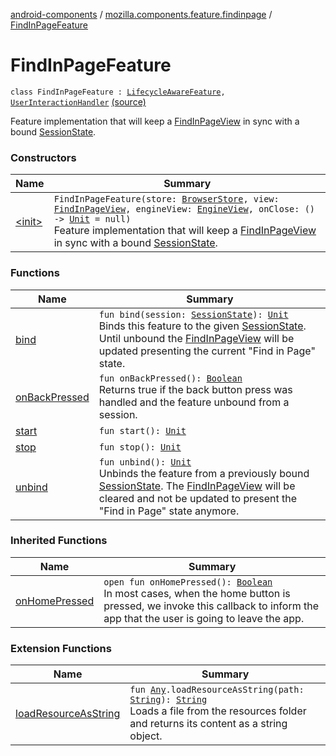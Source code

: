 [android-components](../../index.md) / [mozilla.components.feature.findinpage](../index.md) / [FindInPageFeature](./index.md)

# FindInPageFeature

`class FindInPageFeature : `[`LifecycleAwareFeature`](../../mozilla.components.support.base.feature/-lifecycle-aware-feature/index.md)`, `[`UserInteractionHandler`](../../mozilla.components.support.base.feature/-user-interaction-handler/index.md) [(source)](https://github.com/mozilla-mobile/android-components/blob/master/components/feature/findinpage/src/main/java/mozilla/components/feature/findinpage/FindInPageFeature.kt#L20)

Feature implementation that will keep a [FindInPageView](../../mozilla.components.feature.findinpage.view/-find-in-page-view/index.md) in sync with a bound [SessionState](../../mozilla.components.browser.state.state/-session-state/index.md).

### Constructors

| Name | Summary |
|---|---|
| [&lt;init&gt;](-init-.md) | `FindInPageFeature(store: `[`BrowserStore`](../../mozilla.components.browser.state.store/-browser-store/index.md)`, view: `[`FindInPageView`](../../mozilla.components.feature.findinpage.view/-find-in-page-view/index.md)`, engineView: `[`EngineView`](../../mozilla.components.concept.engine/-engine-view/index.md)`, onClose: () -> `[`Unit`](https://kotlinlang.org/api/latest/jvm/stdlib/kotlin/-unit/index.html)` = null)`<br>Feature implementation that will keep a [FindInPageView](../../mozilla.components.feature.findinpage.view/-find-in-page-view/index.md) in sync with a bound [SessionState](../../mozilla.components.browser.state.state/-session-state/index.md). |

### Functions

| Name | Summary |
|---|---|
| [bind](bind.md) | `fun bind(session: `[`SessionState`](../../mozilla.components.browser.state.state/-session-state/index.md)`): `[`Unit`](https://kotlinlang.org/api/latest/jvm/stdlib/kotlin/-unit/index.html)<br>Binds this feature to the given [SessionState](../../mozilla.components.browser.state.state/-session-state/index.md). Until unbound the [FindInPageView](../../mozilla.components.feature.findinpage.view/-find-in-page-view/index.md) will be updated presenting the current "Find in Page" state. |
| [onBackPressed](on-back-pressed.md) | `fun onBackPressed(): `[`Boolean`](https://kotlinlang.org/api/latest/jvm/stdlib/kotlin/-boolean/index.html)<br>Returns true if the back button press was handled and the feature unbound from a session. |
| [start](start.md) | `fun start(): `[`Unit`](https://kotlinlang.org/api/latest/jvm/stdlib/kotlin/-unit/index.html) |
| [stop](stop.md) | `fun stop(): `[`Unit`](https://kotlinlang.org/api/latest/jvm/stdlib/kotlin/-unit/index.html) |
| [unbind](unbind.md) | `fun unbind(): `[`Unit`](https://kotlinlang.org/api/latest/jvm/stdlib/kotlin/-unit/index.html)<br>Unbinds the feature from a previously bound [SessionState](../../mozilla.components.browser.state.state/-session-state/index.md). The [FindInPageView](../../mozilla.components.feature.findinpage.view/-find-in-page-view/index.md) will be cleared and not be updated to present the "Find in Page" state anymore. |

### Inherited Functions

| Name | Summary |
|---|---|
| [onHomePressed](../../mozilla.components.support.base.feature/-user-interaction-handler/on-home-pressed.md) | `open fun onHomePressed(): `[`Boolean`](https://kotlinlang.org/api/latest/jvm/stdlib/kotlin/-boolean/index.html)<br>In most cases, when the home button is pressed, we invoke this callback to inform the app that the user is going to leave the app. |

### Extension Functions

| Name | Summary |
|---|---|
| [loadResourceAsString](../../mozilla.components.support.test.file/kotlin.-any/load-resource-as-string.md) | `fun `[`Any`](https://kotlinlang.org/api/latest/jvm/stdlib/kotlin/-any/index.html)`.loadResourceAsString(path: `[`String`](https://kotlinlang.org/api/latest/jvm/stdlib/kotlin/-string/index.html)`): `[`String`](https://kotlinlang.org/api/latest/jvm/stdlib/kotlin/-string/index.html)<br>Loads a file from the resources folder and returns its content as a string object. |
